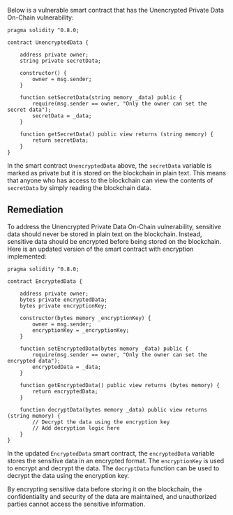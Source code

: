 Below is a vulnerable smart contract that has the Unencrypted Private Data On-Chain vulnerability:

```solidity
pragma solidity ^0.8.0;

contract UnencryptedData {

    address private owner;
    string private secretData;

    constructor() {
        owner = msg.sender;
    }

    function setSecretData(string memory _data) public {
        require(msg.sender == owner, "Only the owner can set the secret data");
        secretData = _data;
    }

    function getSecretData() public view returns (string memory) {
        return secretData;
    }
}
```

In the smart contract `UnencryptedData` above, the `secretData` variable is marked as private but it is stored on the blockchain in plain text. This means that anyone who has access to the blockchain can view the contents of `secretData` by simply reading the blockchain data.

## Remediation

To address the Unencrypted Private Data On-Chain vulnerability, sensitive data should never be stored in plain text on the blockchain. Instead, sensitive data should be encrypted before being stored on the blockchain. Here is an updated version of the smart contract with encryption implemented:

```solidity
pragma solidity ^0.8.0;

contract EncryptedData {

    address private owner;
    bytes private encryptedData;
    bytes private encryptionKey;

    constructor(bytes memory _encryptionKey) {
        owner = msg.sender;
        encryptionKey = _encryptionKey;
    }

    function setEncryptedData(bytes memory _data) public {
        require(msg.sender == owner, "Only the owner can set the encrypted data");
        encryptedData = _data;
    }

    function getEncryptedData() public view returns (bytes memory) {
        return encryptedData;
    }

    function decryptData(bytes memory _data) public view returns (string memory) {
        // Decrypt the data using the encryption key
        // Add decryption logic here
    }
}
```

In the updated `EncryptedData` smart contract, the `encryptedData` variable stores the sensitive data in an encrypted format. The `encryptionKey` is used to encrypt and decrypt the data. The `decryptData` function can be used to decrypt the data using the encryption key.

By encrypting sensitive data before storing it on the blockchain, the confidentiality and security of the data are maintained, and unauthorized parties cannot access the sensitive information.